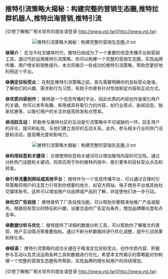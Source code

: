 ## **推特引流策略大揭秘：构建完整的营销生态圈,推特拉群机器人,推特出海营销,推特引流**

[😍想了解推广相关软件的朋友请登录 http://www.vst.tw](http://www.vst.tw)

 <center><img src="https://vst.tw/MP4/tuiguang/png/7.png" alt="推特引流策略大揭秘：构建完整的营销生态圈_0.txt"></center>

**😄简介：**
在当今社交媒体时代，推特已经成为了一个重要的信息传播平台和营销工具。通过巧妙运用推特引流策略，你可以构建一个完整的营销生态圈，实现品牌传播、用户增长和销售提升。本文将揭示一些成功的推特引流策略，帮助您更好地利用这个平台。

**😄确定目标受众：**
在制定推特引流策略之前，首先需要明确你的目标受众是谁。了解他们的兴趣、需求和行为习惯，有助于你更有针对性地制定内容和互动方式。

**😄优质内容创作：**
推特是一个信息传播的平台，因此优质的内容创作是吸引用户的关键。你可以发布有趣、有用或具有吸引力的内容，如行业观点、新闻动态、独家优惠等，以吸引用户的关注并提高转发和点赞率。

**😄活跃互动：**
积极参与推特社区的互动是引流策略中不可或缺的一环。回复用户的评论、提问和私信，与他们建立良好的互动关系。此外，参与相关行业的热门话题和活动，提高曝光度和影响力。

 <center><img src="https://vst.tw/MP4/tuiguang/png/8.png" alt="推特引流策略大揭秘：构建完整的营销生态圈_0.txt"></center>

**😄利用标签和关键词：**
合理使用标签和关键词可以增加推特内容的可见性。通过分析热门话题和关键词，将其应用于你的推特内容中，吸引更多的目标受众点击和转发。

**😄引导流量到网站或其他平台：**
推特作为一个信息传播平台，可以通过合理的引导策略将用户的注意力引导到你想要的地方，如官方网站、电子商务平台或其他社交媒体账号。这样可以增加用户对品牌或产品的了解，并促使他们进一步行动。

**😄社交广告投放：**
推特提供了广告投放功能，可以帮助你更精准地推广产品或服务。根据目标受众的特征和兴趣，设置合适的广告定向条件，增加品牌曝光度和点击率。

**😄数据分析与优化：**
推特提供了详细的数据分析工具，可以帮助你了解推文的表现、用户互动情况等重要指标。通过不断分析数据并进行优化调整，提升引流效果和转化率。

**😄结语：**
推特引流策略的成功关键在于精准定位目标受众、创作优质内容、积极参与互动以及灵活运用各种工具和数据进行优化。希望本文所揭示的策略能对你构建一个完整的营销生态圈有所帮助，实现品牌的增长和用户的持续增加。

[😍想了解推广相关软件的朋友请登录 http://www.vst.tw](http://www.vst.tw)



